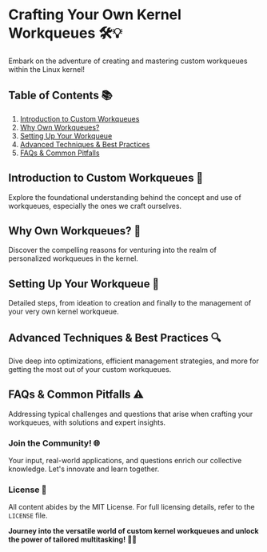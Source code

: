 # Crafting Your Own Kernel Workqueues 🛠️💡

Embark on the adventure of creating and mastering custom workqueues within the Linux kernel!

## Table of Contents 📚
1. [Introduction to Custom Workqueues](#intro)
2. [Why Own Workqueues?](#why)
3. [Setting Up Your Workqueue](#setup)
4. [Advanced Techniques & Best Practices](#advanced)
5. [FAQs & Common Pitfalls](#faq)

## Introduction to Custom Workqueues 🌌<a name="intro"></a>

Explore the foundational understanding behind the concept and use of workqueues, especially the ones we craft ourselves.

## Why Own Workqueues? 🎯<a name="why"></a>

Discover the compelling reasons for venturing into the realm of personalized workqueues in the kernel.

## Setting Up Your Workqueue 🚀<a name="setup"></a>

Detailed steps, from ideation to creation and finally to the management of your very own kernel workqueue.

## Advanced Techniques & Best Practices 🔍<a name="advanced"></a>

Dive deep into optimizations, efficient management strategies, and more for getting the most out of your custom workqueues.

## FAQs & Common Pitfalls ⚠️<a name="faq"></a>

Addressing typical challenges and questions that arise when crafting your workqueues, with solutions and expert insights.

### Join the Community! 🌐

Your input, real-world applications, and questions enrich our collective knowledge. Let's innovate and learn together.

### License 📜

All content abides by the MIT License. For full licensing details, refer to the `LICENSE` file.

**Journey into the versatile world of custom kernel workqueues and unlock the power of tailored multitasking!** 🚀🔧
